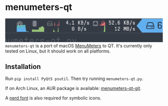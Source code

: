# menumeters-qt
![menumeters-qt](menumeters-qt.png)
`menumeters-qt` is a port of macOS [MenuMeters](http://www.ragingmenace.com/software/menumeters/) to QT.  It's currently only tested on Linux, but it should work on all platforms.

## Installation
Run `pip install PyQt5 psutil`.  Then try running `menumeters-qt.py`.

If on Arch Linux, an AUR package is available: [menumeters-qt-git](https://aur.archlinux.org/packages/menumeters-qt-git).

A [nerd font](https://github.com/ryanoasis/nerd-fonts) is also required for symbolic icons.
